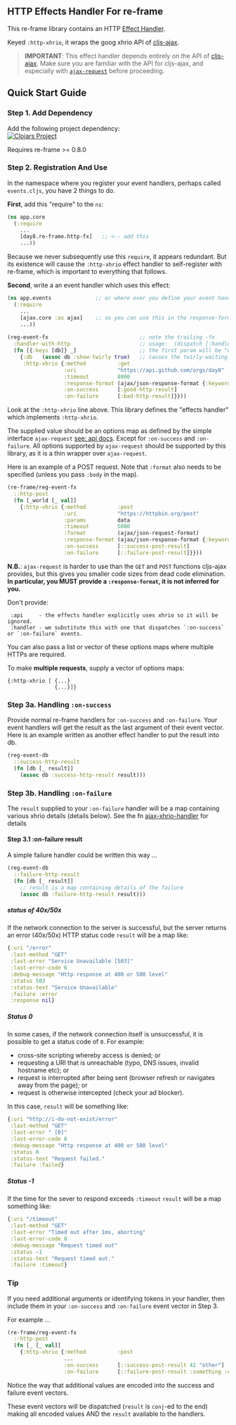 
## HTTP Effects Handler For re-frame

This re-frame library contains an HTTP [Effect Handler](https://github.com/Day8/re-frame/tree/develop/docs).

Keyed `:http-xhrio`, it wraps the goog xhrio API of [cljs-ajax](https://github.com/JulianBirch/cljs-ajax).

> **IMPORTANT**: This effect handler depends entirely on the API of [cljs-ajax](https://github.com/JulianBirch/cljs-ajax). Make sure you are familiar with the API for cljs-ajax, and especially with [`ajax-request`](https://github.com/JulianBirch/cljs-ajax#ajax-request) before proceeding.

## Quick Start Guide

### Step 1. Add Dependency

Add the following project dependency: <br>
[![Clojars Project](https://img.shields.io/clojars/v/day8.re-frame/http-fx.svg)](https://clojars.org/day8.re-frame/http-fx)

Requires re-frame >= 0.8.0

### Step 2. Registration And Use

In the namespace where you register your event handlers, perhaps called `events.cljs`, you have 2 things to do.

**First**, add this "require" to the `ns`:
```clj
(ns app.core
  (:require
    ...
    [day8.re-frame.http-fx]   ;; <-- add this
    ...))
```

Because we never subsequently use this `require`, it
appears redundant.  But its existence will cause the `:http-xhrio` effect
handler to self-register with re-frame, which is important
to everything that follows.

**Second**, write a an event handler which uses this effect:
```clj
(ns app.events              ;; or where ever you define your event handlers
  (:require
    ...
    [ajax.core :as ajax]    ;; so you can use this in the response-format below
    ...))
    
(reg-event-fx                             ;; note the trailing -fx
  :handler-with-http                      ;; usage:  (dispatch [:handler-with-http])
  (fn [{:keys [db]} _]                    ;; the first param will be "world"
    {:db   (assoc db :show-twirly true)   ;; causes the twirly-waiting-dialog to show??
     :http-xhrio {:method          :get
                  :uri             "https://api.github.com/orgs/day8"
                  :timeout         8000                                           ;; optional see API docs
                  :response-format (ajax/json-response-format {:keywords? true})  ;; IMPORTANT!: You must provide this.
                  :on-success      [:good-http-result]
                  :on-failure      [:bad-http-result]}}))
```

Look at the `:http-xhrio` line above. This library defines the "effects handler"
which implements `:http-xhrio`.

The supplied value should be an options map as defined by the simple interface `ajax-request` [see: api docs](https://github.com/JulianBirch/cljs-ajax#ajax-request). Except for `:on-success` and `:on-failure`. All options supported by `ajax-request`
should be supported by this library, as it is a thin wrapper over `ajax-request`.

Here is an example of a POST request. Note that `:format` also needs to be specified (unless you pass `:body` in the 
map).

```cljs
(re-frame/reg-event-fx
  ::http-post
  (fn [_world [_ val]]
    {:http-xhrio {:method          :post
                  :uri             "https://httpbin.org/post"
                  :params          data
                  :timeout         5000
                  :format          (ajax/json-request-format)
                  :response-format (ajax/json-response-format {:keywords? true})
                  :on-success      [::success-post-result]
                  :on-failure      [::failure-post-result]}}))
```

**N.B.**: `ajax-request` is harder to use than the `GET` and `POST` functions
 cljs-ajax provides, but this gives you smaller code sizes from dead code elimination.
 **In particular, you MUST provide a `:response-format`, it is not inferred for you.**

Don't provide:

     :api     - the effects handler explicitly uses xhrio so it will be ignored.
     :handler - we substitute this with one that dispatches `:on-success` or `:on-failure` events.

You can also pass a list or vector of these options maps where multiple HTTPs are required.

To make **multiple requests**, supply a vector of options maps:
```
{:http-xhrio [ {...}
               {...}]}
```

### Step 3a. Handling `:on-success`

Provide normal re-frame handlers for `:on-success` and `:on-failure`. Your event
handlers will get the result as the last argument of their event vector. Here is an
example written as another effect handler to put the result into db.

```clojure
(reg-event-db
  ::success-http-result
  (fn [db [_ result]]
    (assoc db :success-http-result result)))
```


### Step 3b. Handling `:on-failure`

The `result` supplied to your `:on-failure` handler will be a map containing various xhrio details (details below). 
See the fn [ajax-xhrio-handler](/src/day8/re_frame/http_fx.cljs#L23) for details

#### Step 3.1 :on-failure result

A simple failure handler could be written this way ...

```clojure
(reg-event-db
  ::failure-http-result
  (fn [db [_ result]]
    ;; result is a map containing details of the failure
    (assoc db :failure-http-result result)))
```

##### status of 40x/50x

If the network connection to the server is successful, but the server returns an
error (40x/50x) HTTP status code `result` will be a map like:

```clojure
{:uri "/error"
 :last-method "GET"
 :last-error "Service Unavailable [503]"
 :last-error-code 6
 :debug-message "Http response at 400 or 500 level"
 :status 503
 :status-text "Service Unavailable"
 :failure :error
 :response nil}
```

##### Status 0

In some cases, if the network connection itself is unsuccessful, it is possible
to get a status code of `0`. For example:

- cross-site scripting whereby access is denied; or
- requesting a URI that is unreachable (typo, DNS issues, invalid hostname etc); or
- request is interrupted after being sent (browser refresh or navigates away from the page); or
- request is otherwise intercepted (check your ad blocker).

In this case, `result` will be something like:

```clojure
{:uri "http://i-do-not-exist/error"
 :last-method "GET"
 :last-error " [0]"
 :last-error-code 6
 :debug-message "Http response at 400 or 500 level"
 :status 0
 :status-text "Request failed."
 :failure :failed}
```

##### Status -1

If the time for the sever to respond exceeds `:timeout` `result` will be a map something 
like:

```clojure
{:uri "/timeout"
 :last-method "GET"
 :last-error "Timed out after 1ms, aborting"
 :last-error-code 8
 :debug-message "Request timed out"
 :status -1
 :status-text "Request timed out."
 :failure :timeout}
```

### Tip

If you need additional arguments or identifying tokens in your handler, then
include them in your `:on-success` and `:on-failure` event vector in Step 3. 

For example ... 

```cljs
(re-frame/reg-event-fx
  ::http-post
  (fn [_ [_ val]]
    {:http-xhrio {:method          :post
                  ...
                  :on-success      [::success-post-result 42 "other"]
                  :on-failure      [::failure-post-result :something :else]}}))
```

Notice the way that additional values are encoded into the success and failure event vectors. 

These event vectors will be dispatched (`result` is `conj`-ed to the end) making all encoded values AND the `result` available to the handlers. 

